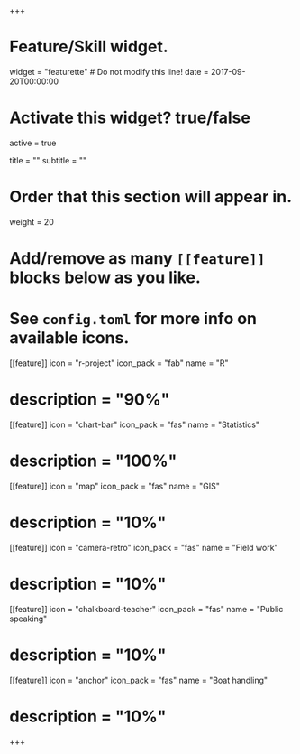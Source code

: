 +++
# Feature/Skill widget.
widget = "featurette"  # Do not modify this line!
date = 2017-09-20T00:00:00

# Activate this widget? true/false
active = true

title = ""
subtitle = ""

# Order that this section will appear in.
weight = 20

# Add/remove as many `[[feature]]` blocks below as you like.
# See `config.toml` for more info on available icons.

[[feature]]
  icon = "r-project"
  icon_pack = "fab"
  name = "R"
  # description = "90%"
  
[[feature]]
  icon = "chart-bar"
  icon_pack = "fas"
  name = "Statistics"
  # description = "100%"  

[[feature]]
  icon = "map"
  icon_pack = "fas"
  name = "GIS"
  # description = "10%"
  
[[feature]]
  icon = "camera-retro"
  icon_pack = "fas"
  name = "Field work"
  # description = "10%"
  
[[feature]]
  icon = "chalkboard-teacher"
  icon_pack = "fas"
  name = "Public speaking"
  # description = "10%"
  
[[feature]]
  icon = "anchor"
  icon_pack = "fas"
  name = "Boat handling"
  # description = "10%"

+++
